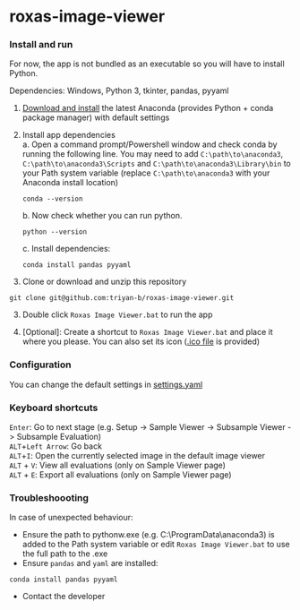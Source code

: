 # roxas-image-viewer

### Install and run

For now, the app is not bundled as an executable so you will have to install Python.

Dependencies: Windows, Python 3, tkinter, pandas, pyyaml

1. [Download and install](https://www.anaconda.com/download) the latest Anaconda (provides Python + conda package manager) with default settings

2. Install app dependencies  
    a. Open a command prompt/Powershell window and check conda by running the following line. You may need to add `C:\path\to\anaconda3`, `C:\path\to\anaconda3\Scripts` and `C:\path\to\anaconda3\Library\bin` to your Path system variable (replace `C:\path\to\anaconda3` with your Anaconda install location)
    ```
    conda --version
    ```
    b. Now check whether you can run python.   
    ```
    python --version
    ```
    c. Install dependencies:
    ```
    conda install pandas pyyaml
    ```


2. Clone or download and unzip this repository

```
git clone git@github.com:triyan-b/roxas-image-viewer.git
```

3. Double click `Roxas Image Viewer.bat` to run the app

4. [Optional]: Create a shortcut to `Roxas Image Viewer.bat` and place it where you please. You can also set its icon ([.ico file](icon.ico) is provided)

### Configuration

You can change the default settings in [settings.yaml](settings.yaml)

### Keyboard shortcuts

`Enter`: Go to next stage (e.g. Setup -> Sample Viewer -> Subsample Viewer -> Subsample Evaluation)  
`ALT`+`Left Arrow`: Go back  
`ALT`+`I`: Open the currently selected image in the default image viewer  
`ALT` + `V`: View all evaluations (only on Sample Viewer page)  
`ALT` + `E`: Export all evaluations (only on Sample Viewer page)  

### Troubleshoooting

In case of unexpected behaviour:

- Ensure the path to pythonw.exe (e.g. C:\ProgramData\anaconda3) is added to the Path system variable or edit `Roxas Image Viewer.bat` to use the full path to the .exe
- Ensure `pandas` and `yaml` are installed:
```
conda install pandas pyyaml
```
- Contact the developer
